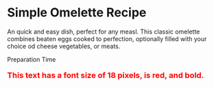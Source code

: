 # Simple Omelette Recipe

An quick and easy dish, perfect for any measl. This classic omelette combines beaten eggs cooked to perfection, optionally filled with your choice od cheese vegetables, or meats. 


Preparation Time


<html lang="en">
<head>
    <meta charset="UTF-8">
    <meta name="viewport" content="width=device-width, initial-scale=1.0">
    <title>Styling Example</title>
    <style>
        /* Define CSS styles */
        .custom-text {
            font-size: 18px;
            color: red;
            font-weight: bold;
        }
    </style>
</head>
<body>
    <!-- Apply the custom styles to the text -->
    <p class="custom-text">This text has a font size of 18 pixels, is red, and bold.</p>
</body>
</html>



